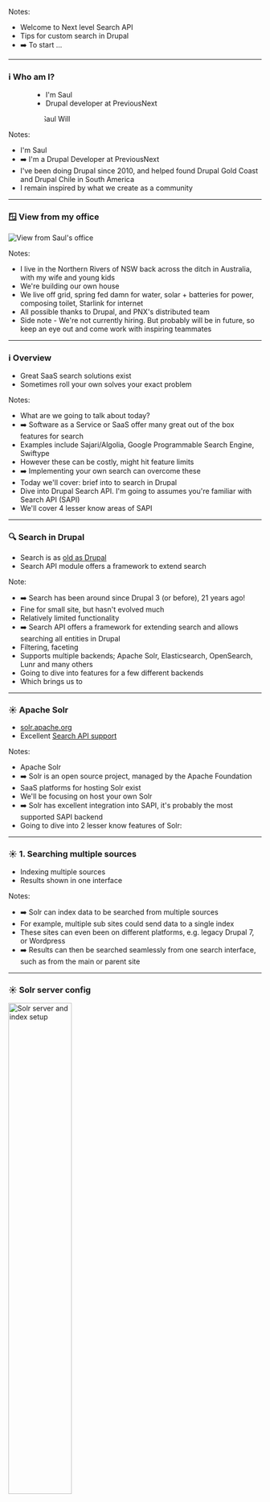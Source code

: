 
Notes:
- Welcome to Next level Search API
- Tips for custom search in Drupal
- ➡️ To start ...

---

### ℹ️ Who am I?

<div class="two-column" style="margin: 0 10%">
<ul>
<li>I'm Saul</li>
<li class="fragment fade-in">Drupal developer at PreviousNext</li>
</ul>

<div style="width: 40%;"><img alt="Saul Willers" src="images/saul.jpg" style="clip-path: circle(38% at center 45%);" /></div>
</div>

Notes:
- I'm Saul
- ➡️ I'm a Drupal Developer at PreviousNext
- I've been doing Drupal since 2010, and helped found Drupal Gold Coast and Drupal Chile in South America
- I remain inspired by what we create as a community

---

### 🪟 View from my office

<div class="middle"><img alt="View from Saul's office" src="images/sauls-office.jpg" style="max-width: 70%;" /></div>

Notes:
- I live in the Northern Rivers of NSW back across the ditch in Australia, with my wife and young kids
- We're building our own house
- We live off grid, spring fed damn for water, solar + batteries for power, composing toilet, Starlink for internet
- All possible thanks to Drupal, and PNX's distributed team
- Side note - We're not currently hiring. But probably will be in future, so keep an eye out and come work with inspiring teammates

---

### ℹ️ Overview

<ul>
<li class="fragment fade-in">Great SaaS search solutions exist</li>
<li class="fragment fade-in">Sometimes roll your own solves your exact problem</li>
</ul>

Notes:
- What are we going to talk about today?
- ➡️ Software as a Service or SaaS offer many great out of the box features for search
- Examples include Sajari/Algolia, Google Programmable Search Engine, Swiftype
- However these can be costly, might hit feature limits
- ➡️ Implementing your own search can overcome these
- Today we'll cover: brief into to search in Drupal
- Dive into Drupal Search API. I'm going to assumes you're familiar with Search API (SAPI)
- We'll cover 4 lesser know areas of SAPI

---

### 🔍 Search in Drupal

<ul>
<li class="fragment fade-in">Search is as <a href="https://git.drupalcode.org/project/drupal/-/blob/3.0.x/modules/search.module">old as Drupal</a></li>
<li class="fragment fade-in">Search API module offers a framework to extend search</li>
</ul>

Note:
- ➡️ Search has been around since Drupal 3 (or before), 21 years ago!
- Fine for small site, but hasn't evolved much
- Relatively limited functionality
- ➡️ Search API offers a framework for extending search and allows searching all entities in Drupal
- Filtering, faceting
- Supports multiple backends; Apache Solr, Elasticsearch, OpenSearch, Lunr and many others
- Going to dive into features for a few different backends
- Which brings us to

---

### ☀️ Apache Solr

<ul>
<li class="fragment fade-in"><a href="https://solr.apache.org/">solr.apache.org</a></li>
<li class="fragment fade-in">Excellent <a href="https://www.drupal.org/project/search_api_solr">Search API support</a></li>
</ul>

Notes:
- Apache Solr
- ➡️ Solr is an open source project, managed by the Apache Foundation
- SaaS platforms for hosting Solr exist
- We'll be focusing on host your own Solr
- ➡️ Solr has excellent integration into SAPI, it's probably the most supported SAPI backend
- Going to dive into 2 lesser know features of Solr:

---

### ☀️ 1. Searching multiple sources

<ul>
<li class="fragment fade-in">Indexing multiple sources</li>
<li class="fragment fade-in">Results shown in one interface</li>
</ul>

Notes:
- ➡️ Solr can index data to be searched from multiple sources
- For example, multiple sub sites could send data to a single index
- These sites can even been on different platforms, e.g. legacy Drupal 7, or Wordpress
- ➡️ Results can then be searched seamlessly from one search interface, such as from the main or parent site

---

### ☀️ Solr server config

<div class="middle fragment fade-in"><img alt="Solr server and index setup" src="images/solr-server-index-setup.png" width="50%" height="50%" /></div>

Notes:
- ➡️ This is the SAPI configuration for this
- You'll see there's 2 Solr servers. The first is for the main site content with an index of normal Drupal 10 content
- The second is a Drupal 7 specific Solr server
- External Drupal 7 sites will send their indexed content, in Solr document format, to this server

---

### ☀️ Pushing content into the index

<pre class="php fragment fade-in">
<code>
/** Implements hook_search_api_solr_documents_alter(). */
...
/** @var \SearchApiSolrDocument $document */
foreach ($documents as &$document) {
  $rendered_item = theme('mysearch_rendered_item', [
    'title' => check_plain($node->title),
    'text' => token_replace('[node:summary]', ['node' => $node],
    'uri' => url('node/' . $node->nid, ['absolute' => TRUE]),
    ...
  ]);
  $document->addField('tm_en_rendered_item', $rendered_item);
}
</code>
</pre>

Notes:
- Pushing content into the index
- ➡️ Drupal 7 site then needs to implement hook_search_api_solr_documents_alter
- Simply loops over each document to be indexed (i.e. a Drupal 7 node)
- Builds a rendered item using the node title and summary, and an absolute URL to link to the full content
- Output is themed, but it's important to note that it is just html, which Solr can consume and add into its document index
- Finally, we call addField() on the document to add the rendered item
- Additional fields, e.g. title or taxonomy, can be added as needed
- This is obviously Drupal 7 code, there are corresponding Event Subscribers for Drupal 8+
- Other platforms like Wordpress could build the Solr Document and send it to the indexed as needed

---

### ☀️ Displaying search results

<div class="middle fragment fade-in"><img alt="Retrieve results from Solr" src="images/solr-retrieve-results-from-solr.png" width="50%" height="50%" /></div>
<div class="middle fragment fade-in"><img alt="Searched fields" src="images/solr-searched-fields.png" width="30%" height="30%" /></div>

Notes:
- Now we're ready to display the search results
- All indexed fields are available for processing as normal, for example applying a boost to a title field
- ➡️ Important option on the server is to enable Solr to send full search results
- This allows our indexed Solr documents to be returned
- ➡️ Fields are then available for Full text search in views
- For example here we've configured views to search Title and Body from Drupal 10 content, as well as the Rendered item and Taxonomy title Ngram fields from Drupal 7
- End result is a single search interface which seamlessly shows results from multiple sites

---

### ☀️ 2. Solr facets

<ul>
<li class="fragment fade-in">Facets are a standard search feature</li>
<li class="fragment fade-in">However, <a href="https://opensourceconnections.com/blog/2013/02/11/convenient-solr-feature-facet-over-the-same-field-multiple-times-with-different-filters/">Solr can facet</a> over the <a href="https://solr.apache.org/guide/7_0/faceting.html#tagging-and-excluding-filters">same field more than once,<br>in a single query!</a></li>
</ul>

Notes:
- Next up are facets
- ➡️ Facets allow users to narrow results by applying filters
- Think of checkboxes in the left column on Amazon.com
- These filters often map to taxonomy terms in Drupal
- Facets are well supported in SAPI via the Facets module
- However, we had an interesting feature request from a client
- When facets were active they shouldn't limit the list of other facets
- All facets should display at all times
- ➡️ We found a lesser know Solr feature to do this, in a single query!
- The concept is a bit tricky, so is best illustrated with an example

---

### ☀️ Faceting requirements

<div class="middle"><img alt="Solr facets overview" src="images/solr-facets-overview.png" width="50%" height="50%" /></div>

Notes:
- Here are the simplified facet requirements
- A list of content, display as images in this case
- Two filters, or facets on Schools and Programs

---

### ☀️ Facets

<div class="middle"><img alt="Solr facets" src="images/solr-facets-1.png" width="50%" height="50%" /></div>

Notes:
- Sample values like School 1, School 2, Program 1, Program 2, etc

---

### ☀️ Facets (with item count)

<div class="middle"><img alt="Solr facets" src="images/solr-facets-2.png" width="50%" height="50%" /></div>

Notes:
- Each facet then displays the count of items
- For example there are 6 pieces of content tagged with School 1
- Up to this point it is all standard facet features

---

### ☀️ Facets (with active facet)

<div class="middle"><img alt="Solr facets" src="images/solr-facets-3.png" width="50%" height="50%" /></div>

<div class="fragment fade-in">Empty facets (zero results) don't disappear!</div>

Notes:
- The difference comes when a facet is activated
- Here, Program 2 has been clicked
- ➡️ Facets with zero results **still show**
- In normal facetting these results would not be show at all, as they're not part of the query results
- In this case School 1 and 3 would not be in the list at all
- Instead here, inactive facets, or ones with zero results, are greyed out
- Keeping them in the results set alerts users to the full set of available facets
- This was the client requirement, they want users to know about School 1, 2 and 3 even if they've drilled down into the facets
- The client had 3 facets and a dozen or so terms in each, so this approach might not work on a big dataset
- Again, the goal here is to surface all options, even when facets are applied
- Let's look at the implementation

---

### ☀️ Facets fields

<div class="middle"><img alt="Solr facet fields" src="images/solr-facets-fields.png" width="50%" height="50%" /></div>

Notes:
- When adding our fields to the SAPI index we add 2 taxonomy term fields for Program and School
- We'll alter these and exclude them, so they'll return results as if no facets were applied
- We then add a second fake "filtered" field for each term
- For these we'll tell Solr to run the regular facetting on them

---

### ☀️ Solr query pseudocode

<pre class="js fragment fade-in">
<code>
...
fq={!tag=program_facet}filtered_field_program:123&
facet.field={!ex=program_facet}field_program
...
</code>
</pre>

Notes:
- Let's look at what we're trying to achieve in the Solr query
- ➡️ If you've never seen a Solr query this will be complete gibberish
- Basically we want to tag the filtered program field. Here that's being filtered on a taxonomy term with an id of 123
- Then marked it as excluded when the unfiltered version runs
- So, how do we do this in Drupal?

---

### ☀️ Implementing facets in SAPI

<pre class="php fragment fade-in">
<code>
/** Implements hook_search_api_solr_query_alter(). */
...
// 1. Mark original facet as excluded.
$facetSet = $solariumQuery->getComponent('facetset');
$excludes = ['facet:field_school', 'facet:field_program'];
$facetSet->getFacet('itm_field_school')->getLocalParameters()->setExcludes($excludes);
$facetSet->getFacet('itm_field_program')->getLocalParameters()->setExcludes($excludes);
...
</code>
</pre>

Notes:
- ➡️ In our custom code we implement hook_search_api_solr_query_alter
- We need to do 3 things to wire this all up
- First we mark the original facets as excluded, i.e. we don't want to filter on these
- We want these always be present, like there is no filtering applied

---

### ☀️ Implementing facets in SAPI

<pre class="php">
<code>
...
// 2. Add a second set of "fake" facets without excludes.
$facetSet->createFacetField('itm_filtered_field_school')->setField('itm_filtered_field_school');
$facetSet->createFacetField('itm_filtered_field_program')->setField('itm_filtered_field_program');
// 3. Match the options from a valid facet.
$facets['filtered_field_school'] = [
  'field' => 'filtered_field_school',
  'limit' => 0,
  'operator' => 'and',
];
$query->setOption('search_api_facets', $facets);
</code>
</pre>

Notes:
- Next we create a second set of fake facets without the excludes
- Finally, we set the fake facet options to match those of a real facet
- Massive hat tip to my colleague Lee Rowlands who found that this was actually possible, and helped a lot in implementing it
- This is a bit of an edge case for a client requirement, but likely something that could not be implemented on a SaaS search platform

---

### 🌜 3. Lunr

<ul>
<li class="fragment fade-in"><a href="https://lunrjs.com/">lunrjs.com</a></li>
<li class="fragment fade-in"><a href="https://www.drupal.org/project/search_api_lunr">Search API Lunr</a> module</li>
</ul>

Notes:
- Next up we have Lunr
- ➡️ Original slogan: Like Solr but not as bright
- New slogan: Search made simple
- Both are a good summary of what Lunr offer
- Written entirely in JS
- Search run client side, or on the server with Node.js
- ➡️ Drupal implementation extends Search API
- It was written by former PNX colleague Sam Becker, and I have a soft spot for it as I maintain it now
- The module itself takes a lightweight approach and is basically feature complete, but patches are obviously most welcome

---

### 🌜 Instant search

<ul>
<li class="fragment fade-in">Instant results as the user types</li>
<li class="fragment fade-in">Works for autocomplete and full page search results</li>
</ul>

Notes:
- ➡️ The Drupal implementation runs the search on the client side
- When you begin to type, suggestions for matching pages appear immediately
- ➡️ Can be implemented as an autocomplete to show results as you type
- And/or as a normal search page where a query is submitted and teaser results displayed

---

### 🌜 Lunr in Drupal

<div class="middle fragment fade-in"><img alt="Lunr.js SAPI index" src="images/lunr-backend-sapi-index.png" width="50%" height="50%" /></div>

Notes:
- ➡️ The backend is configured like any other SAPI search provider
- Allows configuration of searched entities and bundles
- Configure fields, boosting and processing pipelines applied to each field
- The difference is the SAPI indexing process creates a collection of documents
- These documents are sent as bundles of json to the client where their browser builds the index
- As a result there's no Node.js dependency on the server
- This means no build process so things like regular or even automated scheduled content changes are indexed with no latency
- If you've ever deployed something like a statically generated site with Node.js or friends, you'll know that this build time and associated latency for content updates is a big deal
- It's a problem that doesn't exist with this implementation of Lunr

---

### 🌜 Fuzzy and partial matching

<div class="middle fragment fade-in"><img alt="Lunr.js fuzzy search" src="images/lunr-fuzzy-search.png" width="50%" height="50%" /></div>

Notes:
- ➡️ Fuzzy search and partial matching are supported
- This effectively gives you an ngram like matching system supporting matching on misspellings and on word fragments
- In practice this matching it is not as configurable as Solr, but gets you 80% of the way there with no setup required

---

### 🌜 Considerations

<ul>
<li class="fragment fade-in">Search index only loads as needed</li>
<li class="fragment fade-in">Works well for small to medium indexes</li>
<li class="fragment fade-in">Provides an API to allow searching outside Drupal</li>
</ul>

Notes:
- There are some important considerations when using Lunr
- ➡️ No cost is incurred for any sessions that don't actually make use of search
- This is because the index is only sent to the client when they first interact with search
- Still, it can be worth optimising by creating a light weight index of document titles for the autocomplete, with a separate larger index only used once a search form is actually submitted
- ➡️ There are some practical limits of requiring the client browser to build the index
- It performs well for hundreds or up to a few thousand documents, however it isn't a good fit for large search indexes
- ➡️ There's also a corresponding JavaScript API to allow the frontend to query the index with no reliance on the Druapl backend, which is useful in decoupled situations

---

### 📖 4. OpenSearch

<ul>
<li class="fragment fade-in"><a href="https://opensearch.org/">opensearch.org</a></li>
<li class="fragment fade-in">Open source Apache 2.0 license</li>
</ul>

Notes:
- ➡️ And finally we have OpenSearch
- This is an open source software suite for search
- It is a fork of Elasticsearch and Kibana created in 2021 by Amazon
- Two side to every fork, but essentially AWS opted to go its own way and create OpenSearch, that's the very short version
- If you're familiar with Elastic then it largely maps to OpenSearch
- ➡️ The project is under the Apache 2.0 license, which bodes well for the maintainership of the project into the future

---

### 📖 OpenSearch in Drupal

<ul>
<li class="fragment fade-in"><a href="https://www.drupal.org/project/search_api_opensearch">Search API OpenSearch</a> module</li>
<li class="fragment fade-in">Supports multiple backend providers</li>
</ul>

Notes:
- ➡️ The Search API OpenSearch module is maintained by my colleague and boss Kim Pepper
- You guessed it, it's a fork of the Elasticsearch connector module 
- Has all the regular integration for indexing, field mapping, views etc.
- It supports facets, More Like This, synonyms
- Boosting is supported at index time and query time, very powerful
- Recently added search_as_you_type field, which  provides a simple way to set up autocomplete, no need to configure ngrams and the like
- This is pretty useful as getting autocomplete working well can be quite fiddly
- Though there is also full support for ngrams and edge ngrams
- Also supports did-you-mean, to suggest corrections for misspelled search terms
- ➡️ Out of the box it supports basic auth to connect to the backend
- It provides a Connector plugin type for customising backend authentication
- This means you can roll your own backend, or connect to a hosted service

---

### 📖 OpenSearch fundamentals

<div class="two-column">
<div class="fragment fade-in col1">
<p>Request</p>
<pre class="js">
<code>
{
  "query": {
    "must": {
      "match": {
        "query": "DrupalSouth",
        "analyzer": "standard",
        "operator": "and"
      }
    }
  }
}
</code>
</pre>
</div>

<div class="fragment fade-in col2">
<p>Response</p>
<pre class="js">
<code>
{
  "hits": {
    "total": {
      "value": 2,
    },
    "hits": [
      {
        "title": "DrupalSouth Wellington 2023",
        "venue": "The Embassy Theatre",
      },
      {
        "title": "DrupalSouth Brisbane 2022",
        "venue": "The Westin",
      }
    ]
  }
}
</code>
</pre>
</div>
</div>

Notes:
- ➡️ OpenSearch is JSON driven, so here is a sample query
- It's simply searching for "DrupalSouth" via a must match query
- ➡️ The response returned from OpenSearch is also JSON
- It's found 2 results, and has a title and venue field for each

---

### 📖 Use a query builder

<ul>
<li class="fragment fade-in"><a href="https://elastic-builder.js.org/docs/">elastic-builder.js.org/docs</a></li>
<li class="fragment fade-in">Wait, raw JSON?</li>
</ul>

Notes:
- That sample query was pretty straight forward, but it can get complicated quickly
- If those giant JSON blobs are scary, then there's a tool to help you
- ➡️ Rather than hand crafting your queries you can use it
- Allows you to build up an object that represents your query and then cast that to a JSON object that you can post directly to OpenSearch
- ➡️ Why all this raw JSON? Can't views just do this for me?
- Well yes, views can. All the regular integration of search from within views is totally possible with OpenSearch
- But views for search can sometime be a little limiting, not to mention hard to theme
- Because of that, a number of our more modern approaches to search are implementing OpenSearch in a different way

---

### 📖 Partially decoupled search

<ul>
<li class="fragment fade-in">React apps inside Drupal</li>
</ul>

Notes:
- ➡️ React apps embedded in Drupal pages, or partially decoupled search
- Allows us to keep all the goodness we love from Drupal, but allows faster iteration and developer control over search
- Essentially React apps are embedded via blocks, which can then be placed via Layout Builder
- Supports multiple search apps on the same page, with independent filters
- By independent, we mean filters that can apply to a single search listing on the page, or even to all results across the page
- Clever out-of-the-box caching by Tanstack query can avoid round trips to Drupal for querying, filtering and sorting

---

### 📖 Sample React search

<pre class="react fragment fade-in">
<code style="font-size: .8em; line-height: 1.1em">
const App = () => {
  &lt;&gt;
    &lt;header&gt;
      &lt;h1&gt;Search&lt;/h1&gt;
    &lt;/header&gt;
    ...
    &lt;AllPager /&gt;
    &lt;SliceProvider slice={globalSearchSlice}&gt;
      &lt;h2&gt;Global&lt;/h2&gt;
      &lt;ResultsPerPage /&gt;
      &lt;Pager /&gt;
    &lt;/SliceProvider&gt;
    &lt;SliceProvider slice={imageSearchSlice}&gt;
      &lt;h2&gt;Images&lt;/h2&gt;
      &lt;ResultsPerPage /&gt;
      &lt;Pager /&gt;
    &lt;/SliceProvider&gt;
  &lt;/&gt;
);
</code>
</pre>

Notes:
- Let's take a look at a skeleton React search app
- ➡️ Here a results page is displaying two separate result sets, one for Global search and one for Images
- We're using something called a slice provider which comes from Redux Toolkit
- That allows us to reuse the same React components like ResultsPerPage and Pager
- The rendering then affects just that slice and, nothing else
- This approach is also using Tanstack query which provides cached results when filtering
- So when you filter results, anything that's already run previously is cached and the results show instantly

---

### 📖 Full implementation

<ul>
<li class="fragment fade-in"><a href="https://www.previousnext.com.au/blog/decoupled-opensearch-case-study">Decoupled OpenSearch: A Case Study</a></li>
<li class="fragment fade-in"><a href="https://www.previousnext.com.au/blog/powerful-react-redux-toolkit-pattern-reuseable-state-slices">A powerful React + Redux Toolkit pattern (reuseable state slices)</a></li>
</ul>

Notes:
- The full implementation is a session or two by itself
- ➡️ For more info see Adam's session from DrupalSouth Brisbane
- ➡️ And also Jack's blog post outlining the approach to slices
- So, the flexibility of this approach is great, but keep in mind for simpler requirements it might not be a good fit
- But again, OpenSearch supports all the regular point and click views integration

---

### 📖 Hosted OpenSearch

<ul>
<li class="fragment fade-in"><a href="https://aws.amazon.com/opensearch-service/">Amazon OpenSearch Service</a></li>
</ul>

Notes:
- Finally, when it comes time to deploy OpenSearch you can roll your own, or a hosted version is also an option
- ➡️ A hosted service like Amazon OpenSearch Service 
- It offers an alternative backend and provides hands off managed search by AWS
- AWS maintain the OpenSearch stack and manage version updates
- Means you're able to run a highly available OpenSearch cluster without having to worry about how you manage it
- High availability is actually quite rare in the Solr world
- So if you have high uptime requirements, hosted OpenSearch could tick a lot of boxes
- It also offers services like replication, Role Based Access Control, and data visualisation
- You'll notice we've come full circle here with a hosted search solution!
- The reality is sometimes SaaS is a good fit

---

### 📋️ A quick recap

<a href="https://fenstrat.github.io/next-level-searchapi-ds-wellington">fenstrat.github.io/next-level-searchapi-ds-wellington</a>

Notes:
- These slides are available on Github if you like to refer to them
- To recap, search is an important part of most Drupal sites.
- While SaaS solutions can be great, custom building your search stack can solve your exact needs
- Solr still offers a powerful backend to power your search, with many points to customise to your exact requirements
- Lunr.js could be a super fast search solution for smaller data sets
- Finally, OpenSearch can fulfil a lot of enterprise requirements, all rolled into an optional hosted service
- Hopefully this session has shown you a few new tricks to add to your search tool belt

---

### Questions ❓️

🗨️ fenstrat drupal.org + Drupal Slack

